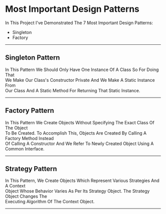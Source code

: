<h1>Most Important Design Patterns</h1>

<p>In This Project I've Demonstrated The 7 Most Important Design Patterns:</p>

<ul>
	<li>Singleton</li>
	<li>Factory</li>
</ul>

<hr/>

<h2>Singleton Pattern</h2>
<p>In This Pattern We Should Only Have One Instance Of A Class So For Doing That<br/> 
We Make Our Class's Constructor Private And We Make A Static Instance From <br/>Our Class And 
A Static Method For Returning That Static Instance.</p>

<hr/>

<h2>Factory Pattern</h2>
<p>In This Pattern We Create Objects Without Specifying The Exact Class Of The Object<br/>
 To Be Created. To Accomplish This, Objects Are Created By Calling A Factory Method Instead<br/>
 Of Calling A Constructor And We Refer To Newly Created Object Using A Common Interface.</p>
 
 <hr/>
 
 <h2>Strategy Pattern</h2>
 <p>In This Pattern, We Create Objects Which Represent Various Strategies And A Context<br/>
 Object Whose Behavior Varies As Per Its Strategy Object. The Strategy Object Changes The<br/>
 Executing Algorithm Of The Context Object.</p>
 
 <hr/>
 
 
 
 
 